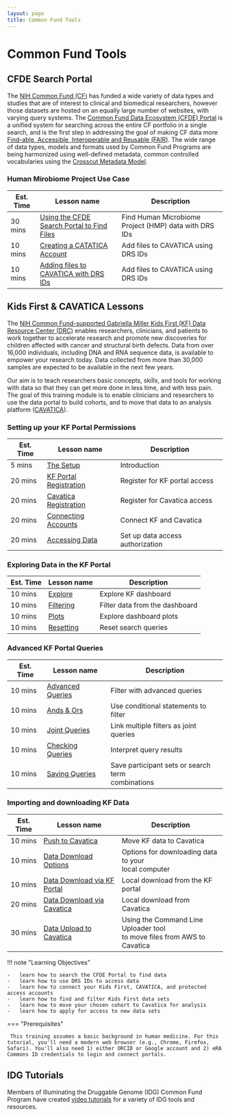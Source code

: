 ```yaml
---
layout: page
title: Common Fund Tools
---
```


# Common Fund Tools

## CFDE Search Portal

The [NIH Common Fund (CF)](https://commonfund.nih.gov) has funded a wide variety of data types and studies that are of interest to clinical and biomedical researchers, however those datasets are hosted on an equally large number of websites, with varying query systems. The [Common Fund Data Ecosystem (CFDE) Portal](https://app.nih-cfde.org) is a unified system for searching across the entire CF portfolio in a single search, and is the first step in addressing the goal of making CF data more [Find-able, Accessible, Interoperable and Reusable (FAIR)](https://www.nih-cfde.org/product/fair-cookbook/). The wide range of data types, models and formats used by Common Fund Programs are being harmonized using well-defined metadata, common controlled vocabularies using the [Crosscut Metadata Model](https://www.nih-cfde.org/product/cfde-c2m2/).

### Human Mirobiome Project Use Case

Est. Time |  Lesson name | Description |
--- | --- | --- |
30 mins | [Using the CFDE Search Portal to Find Files](./CFDE-Portal/iHMP/find-export.md) | Find Human Microbiome Project (HMP) data with DRS IDs | 
10 mins | [Creating a CATATICA Account](./CFDE-Portal/iHMP/CAVATICA-create.md) | Add files to CAVATICA using DRS IDs |
10 mins | [Adding files to CAVATICA with DRS IDs](./CFDE-Portal/iHMP/CAVATICA-drs.md) | Add files to CAVATICA using DRS IDs |
      
## Kids First & CAVATICA Lessons

The [NIH Common Fund-supported Gabriella Miller Kids First (KF) Data Resource
Center (DRC)](https://kidsfirstdrc.org/) enables researchers, clinicians, and
patients to work together to accelerate research and promote new
discoveries for children affected with cancer and structural birth
defects. Data from over 16,000 individuals, including DNA and RNA sequence data, is
available to empower your research today. Data collected from more than
30,000 samples are expected to be available in the next few years.

Our aim is to teach researchers basic concepts, skills, and tools for
working with data so that they can get more done in less time, and with
less pain. The goal of this training module is to enable clinicians and
researchers to use the data portal to build cohorts, and to move that data to an analysis platform ([CAVATICA](https://cavatica.squarespace.com/)).

### Setting up your KF Portal Permissions

Est. Time | Lesson name | Description
--- | --- | ---
5 mins | [The Setup](./Kids-First/Portal-Setup-And-Permissions/KF_2_The_Setup.md) | Introduction
20 mins | [KF Portal Registration](./Kids-First/Portal-Setup-And-Permissions/KF_3_KF_Registration.md) | Register for KF portal access
20 mins | [Cavatica Registration](./Kids-First/Portal-Setup-And-Permissions/KF_4_Cavatica_Registration.md) | Register for Cavatica access
20 mins | [Connecting Accounts](./Kids-First/Portal-Setup-And-Permissions/KF_5_ConnectingAccounts.md) | Connect KF and Cavatica
20 mins | [Accessing Data](./Kids-First/Portal-Setup-And-Permissions/KF_6_AccessingData.md) | Set up data access authorization

### Exploring Data in the KF Portal

Est. Time | Lesson name | Description
--- | --- | ---
10 mins | [Explore](./Kids-First/Exploring-Data-in-the-KF-Portal/KF_5_Explore.md) | Explore KF dashboard
10 mins | [Filtering](./Kids-First/Exploring-Data-in-the-KF-Portal/KF_6_Filtering.md) | Filter data from the dashboard
10 mins | [Plots](./Kids-First/Exploring-Data-in-the-KF-Portal/KF_7_Plots.md) | Explore dashboard plots
10 mins | [Resetting](./Kids-First/Exploring-Data-in-the-KF-Portal/KF_8_Resetting.md) | Reset search queries

### Advanced KF Portal Queries

Est. Time | Lesson name | Description
--- | --- | ---
10 mins | [Advanced Queries](./Kids-First/Advanced-KF-Portal-Queries/KF_9_AdvancedQuery.md) | Filter with advanced queries
10 mins | [Ands & Ors](./Kids-First/Advanced-KF-Portal-Queries/KF_10_AndOr.md) | Use conditional statements to filter
10 mins | [Joint Queries](./Kids-First/Advanced-KF-Portal-Queries/KF_11_JointQuery.md) | Link multiple filters as joint queries
10 mins | [Checking Queries](./Kids-First/Advanced-KF-Portal-Queries/KF_12_CheckingQueries.md) | Interpret query results
10 mins | [Saving Queries](./Kids-First/Advanced-KF-Portal-Queries/KF_13_SavingQueries.md) | Save participant sets or search term </br>combinations

### Importing and downloading KF Data

Est. Time | Lesson name | Description
--- | --- | ---
10 mins | [Push to Cavatica](./Kids-First/KF_7_PushToCavatica.md) | Move KF data to Cavatica
10 mins | [Data Download Options](./Kids-First/Download_Data/index.md) | Options for downloading data to your </br>local computer
10 mins | [Data Download via KF Portal](./Kids-First/Download_Data/Data-Download-Via-KF-Portal.md) | Local download from the KF portal
20 mins | [Data Download via Cavatica](./Kids-First/Download_Data/Data-Download-Via-Cavatica.md) | Local download from Cavatica
30 mins | [Data Upload to Cavatica](./Kids-First/Upload_Data.md) | Using the Command Line Uploader tool </br>to move files from AWS to Cavatica


!!! note "Learning Objectives"
    
    -   learn how to search the CFDE Portal to find data
    -   learn how to use DRS IDs to access data
    -   learn how to connect your Kids First, CAVATICA, and protected access accounts
    -   learn how to find and filter Kids First data sets
    -   learn how to move your chosen cohort to Cavatica for analysis
    -   learn how to apply for access to new data sets


=== "Prerequisites"

     This training assumes a basic background in human medicine. For this tutorial, you'll need a modern web browser (e.g., Chrome, Firefox, Safari). You'll also need 1) either ORCID or Google account and 2) eRA Commons ID credentials to login and connect portals.

## IDG Tutorials

Members of Illuminating the Druggable Genome (IDG) Common Fund Program have created [video tutorials](https://training.nih-cfde.org/en/latest/Common-Fund-Tools/IDG/) for a variety of IDG tools and resources. 
